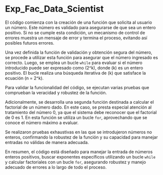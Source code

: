 # Exp_Fac_Data_Scientist

El código comienza con la creación de una función que solicita al usuario un número. Este número es validado para asegurarse de que sea un entero positivo. Si no se cumple esta condición, un mecanismo de control de errores muestra un mensaje de error y termina el proceso, evitando así posibles futuros errores.

Una vez definida la función de validación y obtención segura del número, se procede a utilizar esta función para asegurar que el número ingresado es correcto. Luego, se emplea un bucle `while` para evaluar si el número introducido puede ser expresado como \(2^k\), donde \(k\) es un entero positivo. El bucle realiza una búsqueda iterativa de \(k\) que satisface la ecuación \(n = 2^k\).

Para validar la funcionalidad del código, se ejecutan varias pruebas que comprueban la veracidad y robustez de la función.

Adicionalmente, se desarrolla una segunda función destinada a calcular el factorial de un número dado. En este caso, se presta especial atención al tratamiento del número 0, ya que el sistema debe reconocer que el factorial de 0 es 1. En esta función se utiliza un bucle `for`, aprovechando que se conoce el número máximo a evaluar.

Se realizaron pruebas exhaustivas en las que se introdujeron números no enteros, confirmando la robustez de la función y su capacidad para manejar entradas no válidas de manera adecuada.

En resumen, el código está diseñado para manejar la entrada de números enteros positivos, buscar exponentes específicos utilizando un bucle `while` y calcular factoriales con un bucle `for`, asegurando robustez y manejo adecuado de errores a lo largo de todo el proceso.
